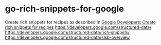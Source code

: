 # go-rich-snippets-for-google
Create rich snippets for recipes as described in [Google Developers: Create rich snippets for recipes](https://developers.google.com/structured-data/rich-snippets/recipes)
https://developers.google.com/structured-data/
https://developers.google.com/structured-data/rich-snippets/
https://developers.google.com/structured-data/slsb-overview

